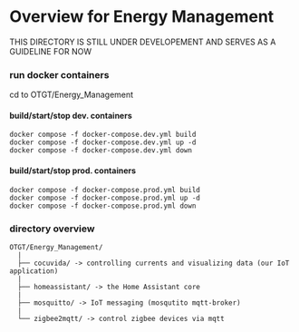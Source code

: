 # Overview for Energy Management

THIS DIRECTORY IS STILL UNDER DEVELOPEMENT AND SERVES AS A GUIDELINE FOR NOW

### run docker containers
cd to OTGT/Energy_Management
#### build/start/stop dev. containers
```
docker compose -f docker-compose.dev.yml build
docker compose -f docker-compose.dev.yml up -d
docker compose -f docker-compose.dev.yml down
```
#### build/start/stop prod. containers
```
docker compose -f docker-compose.prod.yml build
docker compose -f docker-compose.prod.yml up -d
docker compose -f docker-compose.prod.yml down
```

### directory overview
```
OTGT/Energy_Management/
  |
  ├── cocuvida/ -> controlling currents and visualizing data (our IoT application)
  |
  ├── homeassistant/ -> the Home Assistant core
  |
  ├── mosquitto/ -> IoT messaging (mosqutito mqtt-broker)
  |
  └── zigbee2mqtt/ -> control zigbee devices via mqtt
```
